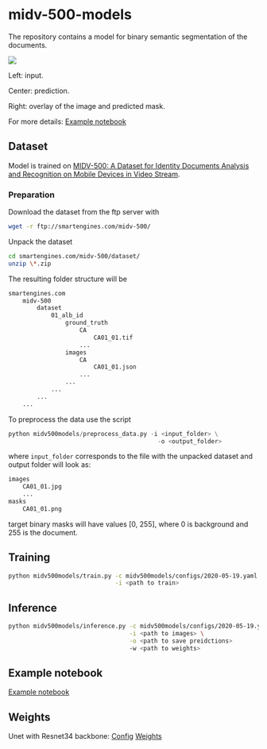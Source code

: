 # midv-500-models
The repository contains a model for binary semantic segmentation of the documents.

![](https://habrastorage.org/webt/gy/-t/xn/gy-txnzezlnurcwwlv7q5vs77x4.jpeg)

Left: input.

Center: prediction.

Right: overlay of the image and predicted mask.

For more details: [Example notebook](Example.ipynb)

## Dataset
Model is trained on [MIDV-500: A Dataset for Identity Documents Analysis and Recognition on Mobile Devices in Video Stream](https://arxiv.org/abs/1807.05786).

### Preparation

Download the dataset from the ftp server with
```bash
wget -r ftp://smartengines.com/midv-500/
```

Unpack the dataset
```bash
cd smartengines.com/midv-500/dataset/
unzip \*.zip
```

The resulting folder structure will be

```bash
smartengines.com
    midv-500
        dataset
            01_alb_id
                ground_truth
                    CA
                        CA01_01.tif
                    ...
                images
                    CA
                        CA01_01.json
                    ...
                ...
            ...
        ...
    ...
```

To preprocess the data use the script
```python
python midv500models/preprocess_data.py -i <input_folder> \
                                          -o <output_folder>
```

where `input_folder` corresponds to the file with the unpacked dataset and output folder will look as:

```bash
images
    CA01_01.jpg
    ...
masks
    CA01_01.png
```

target binary masks will have values \[0, 255\], where 0 is background and 255 is the document.

## Training

```bash
python midv500models/train.py -c midv500models/configs/2020-05-19.yaml \
                              -i <path to train>
```

## Inference

```bash
python midv500models/inference.py -c midv500models/configs/2020-05-19.yaml \
                                  -i <path to images> \
                                  -o <path to save preidctions>
                                  -w <path to weights>
```

## Example notebook
[Example notebook](Example.ipynb)

## Weights
Unet with Resnet34 backbone: [Config](midv500models/configs/2020-05-19.yaml) [Weights](Unet_Resnet34.pth)
